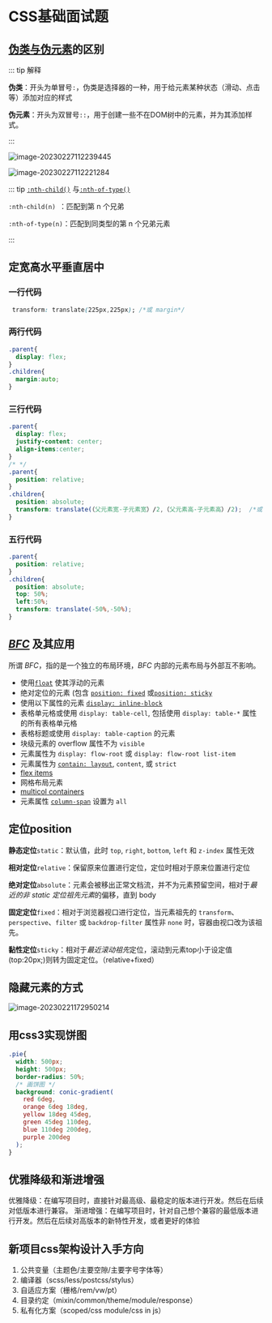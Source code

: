 # CSS基础面试题



## [伪类与伪元素](https://developer.mozilla.org/zh-CN/docs/Learn/CSS/Building_blocks/Selectors/Pseudo-classes_and_pseudo-elements)的区别

::: tip 解释

**伪类**：开头为单冒号`:`，伪类是选择器的一种，用于给元素某种状态（滑动、点击等）添加对应的样式

**伪元素**：开头为双冒号`::`，用于创建一些不在DOM树中的元素，并为其添加样式。

:::

![image-20230227112239445](https://zerdocs.oss-cn-shanghai.aliyuncs.com/febasis/202302271122474.png)

![image-20230227112221284](https://zerdocs.oss-cn-shanghai.aliyuncs.com/febasis/202302271122320.png)

::: tip [`:nth-child()`](https://developer.mozilla.org/zh-CN/docs/Web/CSS/:nth-child) 与[`:nth-of-type()`](https://developer.mozilla.org/zh-CN/docs/Web/CSS/:nth-of-type)

`:nth-child(n) `：匹配到第 n 个兄弟

`:nth-of-type(n)`：匹配到同类型的第 n 个兄弟元素

:::



## 定宽高水平垂直居中

### 一行代码

```css
 transform: translate(225px,225px); /*或 margin*/
```

### 两行代码

```css
.parent{
  display: flex;
}
.children{
  margin:auto;
}
```

### 三行代码

```css
.parent{
  display: flex;
  justify-content: center;
  align-items:center;
}
/* */
.parent{
  position: relative;
}
.children{
  position: absolute;
  transform: translate(（父元素宽-子元素宽）/2,（父元素高-子元素高）/2);  /*或 margin*/
}
```

### 五行代码

```css
.parent{
  position: relative;
}
.children{
  position: absolute;
  top: 50%;
  left:50%;
  transform: translate(-50%,-50%);   
}
```



##  *[BFC](https://developer.mozilla.org/zh-CN/docs/Web/CSS/CSS_Flow_Layout/Intro_to_formatting_contexts)* 及其应用

所谓 *BFC*，指的是一个独立的布局环境，*BFC* 内部的元素布局与外部互不影响。

- 使用[`float`](https://developer.mozilla.org/zh-CN/docs/Web/CSS/float) 使其浮动的元素
- 绝对定位的元素 (包含 [`position: fixed`](https://developer.mozilla.org/zh-CN/docs/Web/CSS/position#fixed) 或[`position: sticky`](https://developer.mozilla.org/zh-CN/docs/Web/CSS/position#sticky)
- 使用以下属性的元素 [`display: inline-block`](https://developer.mozilla.org/zh-CN/docs/Web/CSS/display#inline-block)
- 表格单元格或使用 `display: table-cell`, 包括使用 `display: table-*` 属性的所有表格单元格
- 表格标题或使用 `display: table-caption` 的元素
- 块级元素的 overflow 属性不为 `visible`
- 元素属性为 `display: flow-root` 或 `display: flow-root list-item`
- 元素属性为 [`contain: layout`](https://developer.mozilla.org/zh-CN/docs/Web/CSS/contain#layout), `content`, 或 `strict`
- [flex items](https://developer.mozilla.org/zh-CN/docs/Glossary/Flex_Item)
- 网格布局元素
- [multicol containers](https://developer.mozilla.org/zh-CN/docs/Web/CSS/CSS_Columns/Basic_Concepts_of_Multicol)
- 元素属性 [`column-span`](https://developer.mozilla.org/zh-CN/docs/Web/CSS/column-span) 设置为 `all`



## 定位position

**静态定位**`static`：默认值，此时 `top`, `right`, `bottom`, `left` 和 `z-index` 属性无效

**相对定位**`relative`：保留原来位置进行定位，定位时相对于原来位置进行定位

**绝对定位**`absolute`：元素会被移出正常文档流，并不为元素预留空间，相对于*最近的非 static 定位祖先元素*的偏移，直到 body

**固定定位**`fixed`：相对于浏览器视口进行定位，当元素祖先的 `transform`、`perspective`、`filter` 或 `backdrop-filter` 属性非 `none` 时，容器由视口改为该祖先。

**黏性定位**`sticky`：相对于*最近滚动祖先*定位，滚动到元素top小于设定值(top:20px;)则转为固定定位。（relative+fixed）

## 隐藏元素的方式

![image-20230221172950214](https://zerdocs.oss-cn-shanghai.aliyuncs.com/febasis/202302211729743.png)





## 用css3实现饼图

```css
.pie{
  width: 500px;
  height: 500px;
  border-radius: 50%;
  /* 画饼图 */
  background: conic-gradient(
    red 6deg,
    orange 6deg 18deg,
    yellow 18deg 45deg,
    green 45deg 110deg,
    blue 110deg 200deg,
    purple 200deg
  );
}
```





## 优雅降级和渐进增强 

优雅降级：在编写项目时，直接针对最高级、最稳定的版本进行开发。然后在后续对低版本进行兼容。
渐进增强：在编写项目时，针对自己想个兼容的最低版本进行开发。然后在后续对高版本的新特性开发，或者更好的体验



## 新项目css架构设计入手方向

1. 公共变量（主题色/主要空隙/主要字号字体等）
2. 编译器（scss/less/postcss/stylus）
3. 自适应方案（栅格/rem/vw/pt）
4. 目录约定（mixin/common/theme/module/response）
5. 私有化方案（scoped/css module/css in js）


